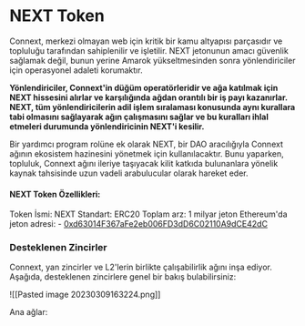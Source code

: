 # NEXT Token

Connext, merkezi olmayan web için kritik bir kamu altyapısı parçasıdır ve topluluğu tarafından sahiplenilir ve işletilir. NEXT jetonunun amacı güvenlik sağlamak değil, bunun yerine Amarok yükseltmesinden sonra yönlendiriciler için operasyonel adaleti korumaktır.

**Yönlendiriciler, Connext'in düğüm operatörleridir ve ağa katılmak için NEXT hissesini alırlar ve karşılığında ağdan orantılı bir iş payı kazanırlar. NEXT, tüm yönlendiricilerin adil işlem sıralaması konusunda aynı kurallara tabi olmasını sağlayarak ağın çalışmasını sağlar ve bu kuralları ihlal etmeleri durumunda yönlendiricinin NEXT'i kesilir.**

Bir yardımcı program rolüne ek olarak NEXT, bir DAO aracılığıyla Connext ağının ekosistem hazinesini yönetmek için kullanılacaktır. Bunu yaparken, topluluk, Connext ağını ileriye taşıyacak kilit katkıda bulunanlara yönelik kaynak tahsisinde uzun vadeli arabulucular olarak hareket eder.

#### NEXT Token Özellikleri: 

Token İsmi: NEXT
Standart: ERC20
Toplam arz: 1 milyar jeton
Ethereum'da jeton adresi: -   [0xd63014F367aFe2eb006FD3dD6C02110A9dCE42dC](https://etherscan.io/address/0xd63014F367aFe2eb006FD3dD6C02110A9dCE42dC "0xd63014F367aFe2eb006FD3dD6C02110A9dCE42dC")

### Desteklenen Zincirler

Connext, yan zincirler ve L2'lerin birlikte çalışabilirlik ağını inşa ediyor. Aşağıda, desteklenen zincirlere genel bir bakış bulabilirsiniz:

![[Pasted image 20230309163224.png]]

Ana ağlar:

